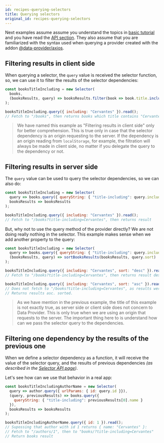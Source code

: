 ```yaml
---
id: recipes-querying-selectors
title: Querying selectors
original_id: recipes-querying-selectors
---
```


Next examples assume assume you understand the topics in [basic tutorial](basics-intro.md) and you have read the [API section](api-reference.md). They also assume that you are familiarized with the syntax used when querying a provider created with the addon [@data-provider/axios][data-provider-axios].

## Filtering results in client side

When querying a selector, the `query` value is received the selector function, so, we can use it to filter the results of the selector dependencies:

```javascript
const booksTitleIncluding = new Selector(
  books,
  (booksResults, query) => booksResults.filter(book => book.title.includes(query.including))
);

booksTitleIncluding.query({ including: "Cervantes" }).read();
// Fetch to "/books", then returns books which title contains "Cervantes"
```

> We have named this example as "Filtering results in client side" only for better comprehension. This is true only in case that the selector dependency is an origin requesting to the server. If the dependency is an origin reading from `localStorage`, for example, the filtration will always be made in client side, no matter if you delegate the query to the dependency or not.

## Filtering results in server side

The `query` value can be used to query the selector dependencies, so we can also do:

```javascript
const booksTitleIncluding = new Selector(
  query => books.query({ queryString: { "title-including": query.including }}),
  booksResults => booksResults
);

booksTitleIncluding.query({ including: "Cervantes" }).read();
// Fetch to "/books?title-including=Cervantes", then returns result
```

But, why not to use the query method of the provider directly? We are not doing really nothing in the selector. This example makes sense when we add another property to the query:

```javascript
const booksTitleIncluding = new Selector(
  query => books.query({ queryString: { "title-including": query.including }}),
  (booksResults, query) => sortBooksResults(booksResults, query.sort)
);

booksTitleIncluding.query({ including: "Cervantes", sort: "desc" }).read();
// Fetch to "/books?title-including=Cervantes", then returns result desc. sorted.

booksTitleIncluding.query({ including: "Cervantes", sort: "asc" }).read();
// Does not fetch to "/books?title-including=Cervantes", as results were already cached.
// Returns results asc. sorted.
```

> As we have mention in the previous example, the title of this example is not exactly true, as server side or client side does not concern to Data Provider. This is only true when we are using an origin that requests to the server. The important thing here to is understand how can we pass the selector query to the dependencies.

## Filtering one dependency by the results of the previous one

When we define a selector dependency as a function, it will receive the value of the selector query, and the results of previous dependencies _(as described in the [Selector API page](api-selector.md))_.

Let's see how can we use that behavior in a real app:

```javascript
const booksTitleIncludingAuthorName = new Selector(
  query => author.query({ urlParams: { id: query.id }}),
  (query, previousResults) => books.query({
    queryString: { "title-including": previousResults[0].name }
  }),
  booksResults => booksResults
);

booksTitleIncludingAuthorName.query({ id: 1 }).read();
// Supossing that author with id 1 returns { name: "Cervantes" }:
// Fetch to "/authors/1", then to "books/?title-including=Cervantes"
// Return books result
```

[data-provider-axios]: https://www.npmjs.com/package/@data-provider/axios



